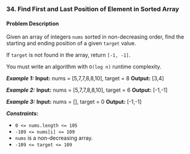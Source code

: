 ### 34. Find First and Last Position of Element in Sorted Array

#### Problem Description

Given an array of integers `nums` sorted in non-decreasing order, find the starting and ending position of a given `target` value.

If `target` is not found in the array, return `[-1, -1]`.

You must write an algorithm with `O(log n)` runtime complexity.

**_Example 1:_**
**Input:** nums = [5,7,7,8,8,10], target = 8
**Output:** [3,4]

**_Example 2:_**
**Input:** nums = [5,7,7,8,8,10], target = 6
**Output:** [-1,-1]

**_Example 3:_**
**Input:** nums = [], target = 0
**Output:** [-1,-1]

**_Constraints:_**

- `0 <= nums.length <= 105`
- `-109 <= nums[i] <= 109`
- `nums` is a non-decreasing array.
- `-109 <= target <= 109`
